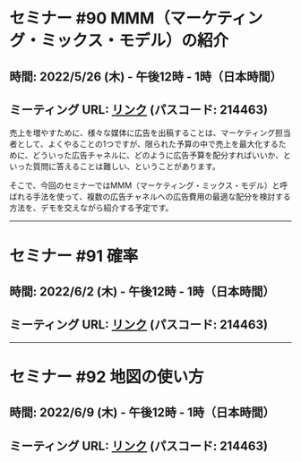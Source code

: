 # セミナー #90 MMM（マーケティング・ミックス・モデル）の紹介

## 時間: 2022/5/26 (木) - 午後12時 - 1時（日本時間）

## ミーティング URL: [リンク](https://us02web.zoom.us/j/331585134?pwd=VGVyeXBRWjFMT2hESFdhSU45Z2d0dz09) (パスコード: 214463)

売上を増やすために、様々な媒体に広告を出稿することは、マーケティング担当者として、よくやることの1つですが、限られた予算の中で売上を最大化するために、どういった広告チャネルに、どのように広告予算を配分すればいいか、といった質問に答えることは難しい、ということがあります。

そこで、今回のセミナーではMMM（マーケティング・ミックス・モデル）と呼ばれる手法を使って、複数の広告チャネルへの広告費用の最適な配分を検討する方法を、デモを交えながら紹介する予定です。

----

# セミナー #91 確率

## 時間: 2022/6/2 (木) - 午後12時 - 1時（日本時間）

## ミーティング URL: [リンク](https://us02web.zoom.us/j/331585134?pwd=VGVyeXBRWjFMT2hESFdhSU45Z2d0dz09) (パスコード: 214463)

----

# セミナー #92 地図の使い方

## 時間: 2022/6/9 (木) - 午後12時 - 1時（日本時間）

## ミーティング URL: [リンク](https://us02web.zoom.us/j/331585134?pwd=VGVyeXBRWjFMT2hESFdhSU45Z2d0dz09) (パスコード: 214463)
